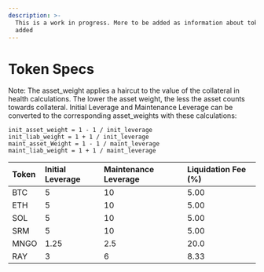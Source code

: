 ```yaml
---
description: >-
  This is a work in progress. More to be added as information about tokens is
  added
---
```


# Token Specs

Note: The asset\_weight applies a haircut to the value of the collateral in health calculations.  The lower the asset weight, the less the asset counts towards collateral. Initial Leverage and Maintenance Leverage can be converted to the corresponding asset\_weights with these calculations:

```text
init_asset_weight = 1 - 1 / init_leverage
init_liab_weight = 1 + 1 / init_leverage
maint_asset_Weight = 1 - 1 / maint_leverage
maint_liab_weight = 1 + 1 / maint_leverage
```

| Token | Initial Leverage | Maintenance Leverage | Liquidation Fee \(%\) |
| :--- | :--- | :--- | :--- |
| BTC | 5 | 10 | 5.00 |
| ETH | 5 | 10 | 5.00 |
| SOL | 5 | 10 | 5.00 |
| SRM | 5 | 10 | 5.00 |
| MNGO | 1.25 | 2.5 | 20.0 |
| RAY | 3 | 6 | 8.33 |

